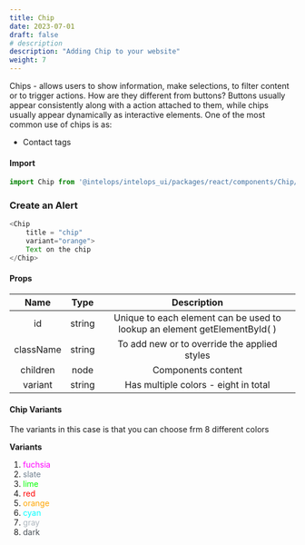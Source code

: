 ```yaml
---
title: Chip
date: 2023-07-01
draft: false
# description
description: "Adding Chip to your website"
weight: 7
---
```


Chips - allows users to show information, make selections, to filter content or to trigger actions. How are they different from buttons? Buttons usually appear consistently along with a action attached to them, while chips usually appear dynamically as interactive elements.
One of the most common use of chips is as:
- Contact tags

#### Import 
```js
import Chip from '@intelops/intelops_ui/packages/react/components/Chip/src';
```

### Create an Alert
```js
<Chip 
    title = "chip"
    variant="orange">
    Text on the chip
</Chip>
```

#### Props

| **Name**    |  **Type**   |**Description**       |
| :----:      |    :----:   |    :----:            |
| id          | string      | Unique to each element can be used to lookup an element getElementById( ) |
| className   | string      | To add new or to override the applied styles |
| children    | node        | Components content |
| variant     | string      | Has multiple colors - eight in total |

#### Chip Variants 

The variants in this case is that you can choose frm 8 different colors 

**Variants** 

1. <span style="color: #FF00FF">fuchsia</span>
2. <span style="color: #708090">slate</span>
3. <span style="color: lime">lime</span>
4. <span style="color: red">red</span>
5. <span style="color: orange">orange</span>
6. <span style="color: cyan">cyan</span>
7. <span style="color: #adb5bd">gray</span> 
8. <span style="color: #495057">dark</span>
